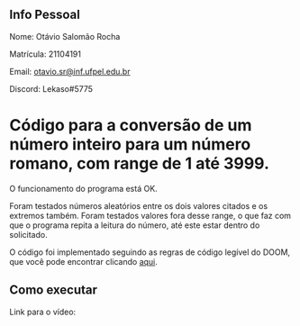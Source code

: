 ## Info Pessoal
Nome: Otávio Salomão Rocha


Matrícula: 21104191

Email: otavio.sr@inf.ufpel.edu.br


Discord: Lekaso#5775

# Código para a conversão de um número inteiro para um número romano, com range de 1 até 3999.

O funcionamento do programa está OK.

Foram testados números aleatórios entre os dois valores citados e os extremos também. Foram testados valores fora desse range, o que faz com que o programa repita a leitura do número, até este estar dentro do solicitado.

O código foi implementado seguindo as regras de código legível do DOOM, que você pode encontrar clicando <a href="https://fabiensanglard.net/fd_proxy/doom3/CodeStyleConventions.pdf">aqui</a>.

## Como executar

Link para o vídeo: 
